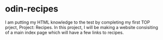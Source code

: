 # odin-recipes
I am putting my HTML knowledge to the test by completing my first TOP prject, Project: Recipes. In this project, I will be making a website consisiting of a main index page which will have a few links to recipes. 